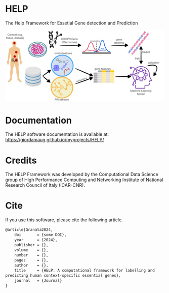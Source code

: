 # HELP
The Help Framework for Essetial Gene detection and Prediction

![Alt text of the image](https://github.com/giordamaug/HELP/blob/main/docs/images/GraphicAbstract_IG.jpg)

# Documentation
The HELP software documentation is available at: https://giordamaug.github.io/myprojects/HELP/
# Credits
The HELP Framework was developed by the Computational Data Science group of High Performance Computing and Networking Institute of National Research Council of Italy (ICAR-CNR).

# Cite
If you use this software, please cite the following article.

```
@article{Granata2024,
    doi       = {some DOI},
    year      = {2024},
    publisher = {},
    volume    = {},
    number    = {},
    pages     = {},
    author    = {},
    title     = {HELP: A computational framework for labelling and
predicting human context-specific essential genes},
    journal   = {Journal}
}
```
